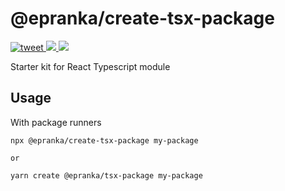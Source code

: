 # @epranka/create-tsx-package

<a href="http://twitter.com/share?text=Hey! I found this!&url=https://github.com/epranka/create-tsx-package">
  <img src="https://img.shields.io/twitter/url/http/github.com/epranka/create-tsx-package.svg?style=social"
       alt="tweet" />
</a>

<a href="">
    <img src="https://badge.fury.io/js/%40epranka%2Fcreate-tsx-package.svg">
</a>

<a href="https://www.npmjs.com/package/@epranka/create-tsx-package">
<img src="https://img.shields.io/npm/dt/@epranka/create-tsx-package.svg?style=flat" />
</a>

Starter kit for React Typescript module

## Usage

With package runners

```
npx @epranka/create-tsx-package my-package

or

yarn create @epranka/tsx-package my-package
```

